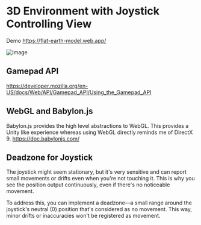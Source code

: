 # 3D Environment with Joystick Controlling View
Demo https://flat-earth-model.web.app/

![image](https://github.com/stefonalfaro/WebGL_3D_World_GameController/assets/45152948/64f7999f-dc9d-487d-8338-f208d45f79c6)

## Gamepad API
https://developer.mozilla.org/en-US/docs/Web/API/Gamepad_API/Using_the_Gamepad_API

## WebGL and Babylon.js
Babylon.js provides the high level abstractions to WebGL. This provides a Unity like experience whereas using WebGL directly reminds me of DirectX 9.
https://doc.babylonjs.com/

## Deadzone for Joystick
The joystick might seem stationary, but it's very sensitive and can report small movements or drifts even when you're not touching it. This is why you see the position output continuously, even if there's no noticeable movement.

To address this, you can implement a deadzone—a small range around the joystick's neutral (0) position that's considered as no movement. This way, minor drifts or inaccuracies won't be registered as movement. 
